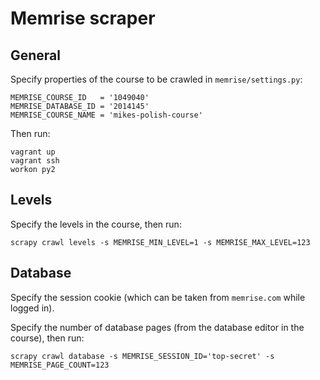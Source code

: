 # Memrise scraper

## General

Specify properties of the course to be crawled in `memrise/settings.py`:

```
MEMRISE_COURSE_ID   = '1049040'
MEMRISE_DATABASE_ID = '2014145'
MEMRISE_COURSE_NAME = 'mikes-polish-course'
```

Then run:

```
vagrant up
vagrant ssh
workon py2
```

## Levels

Specify the levels in the course, then run:

```
scrapy crawl levels -s MEMRISE_MIN_LEVEL=1 -s MEMRISE_MAX_LEVEL=123
```

## Database

Specify the session cookie (which can be taken from `memrise.com` while logged in).

Specify the number of database pages (from the database editor in the course), then run:

```
scrapy crawl database -s MEMRISE_SESSION_ID='top-secret' -s MEMRISE_PAGE_COUNT=123
```
